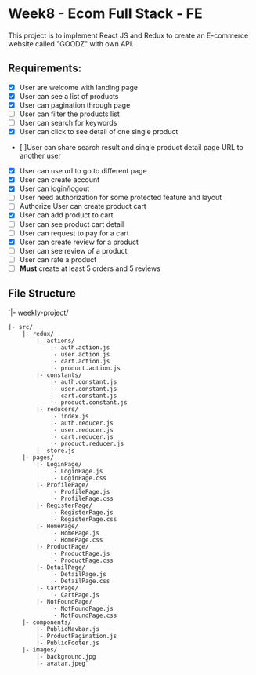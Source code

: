 # Week8 - Ecom Full Stack - FE

This project is to implement React JS and Redux to create an E-commerce website called "GOODZ" with own API.

## Requirements:

- [x] User are welcome with landing page
- [x] User can see a list of products
- [x] User can pagination through page
- [ ] User can filter the products list
- [ ] User can search for keywords
- [x] User can click to see detail of one single product
- [ ]User can share search result and single product detail page URL to another user
- [x] User can use url to go to different page
- [x] User can create account
- [x] User can login/logout
- [ ] User need authorization for some protected feature and layout
- [ ] Authorize User can create product cart
- [x] User can add product to cart
- [ ] User can see product cart detail
- [ ] User can request to pay for a cart
- [x] User can create review for a product
- [ ] User can see review of a product
- [ ] User can rate a product
- [ ] **Must** create at least 5 orders and 5 reviews

## File Structure

`|- weekly-project/

    |- src/
        |- redux/
            |- actions/
                |- auth.action.js
                |- user.action.js
                |- cart.action.js
                |- product.action.js
            |- constants/
                |- auth.constant.js
                |- user.constant.js
                |- cart.constant.js
                |- product.constant.js
            |- reducers/
                |- index.js
                |- auth.reducer.js
                |- user.reducer.js
                |- cart.reducer.js
                |- product.reducer.js
            |- store.js
        |- pages/
            |- LoginPage/
                |- LoginPage.js
                |- LoginPage.css
            |- ProfilePage/
                |- ProfilePage.js
                |- ProfilePage.css
            |- RegisterPage/
                |- RegisterPage.js
                |- RegisterPage.css
            |- HomePage/
                |- HomePage.js
                |- HomePage.css
            |- ProductPage/
                |- ProductPage.js
                |- ProductPage.css
            |- DetailPage/
                |- DetailPage.js
                |- DetailPage.css
            |- CartPage/
                |- CartPage.js
            |- NotFoundPage/
                |- NotFoundPage.js
                |- NotFoundPage.css
        |- components/
            |- PublicNavbar.js
            |- ProductPagination.js
            |- PublicFooter.js
        |- images/
            |- background.jpg
            |- avatar.jpeg`
